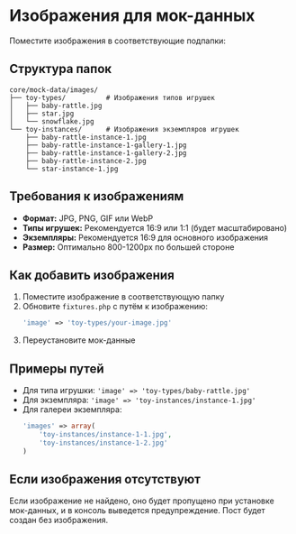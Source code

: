 # Изображения для мок-данных

Поместите изображения в соответствующие подпапки:

## Структура папок

```
core/mock-data/images/
├── toy-types/          # Изображения типов игрушек
│   ├── baby-rattle.jpg
│   ├── star.jpg
│   └── snowflake.jpg
└── toy-instances/      # Изображения экземпляров игрушек
    ├── baby-rattle-instance-1.jpg
    ├── baby-rattle-instance-1-gallery-1.jpg
    ├── baby-rattle-instance-1-gallery-2.jpg
    ├── baby-rattle-instance-2.jpg
    └── star-instance-1.jpg
```

## Требования к изображениям

- **Формат:** JPG, PNG, GIF или WebP
- **Типы игрушек:** Рекомендуется 16:9 или 1:1 (будет масштабировано)
- **Экземпляры:** Рекомендуется 16:9 для основного изображения
- **Размер:** Оптимально 800-1200px по большей стороне

## Как добавить изображения

1. Поместите изображение в соответствующую папку
2. Обновите `fixtures.php` с путём к изображению:
   ```php
   'image' => 'toy-types/your-image.jpg'
   ```
3. Переустановите мок-данные

## Примеры путей

- Для типа игрушки: `'image' => 'toy-types/baby-rattle.jpg'`
- Для экземпляра: `'image' => 'toy-instances/instance-1.jpg'`
- Для галереи экземпляра: 
  ```php
  'images' => array(
      'toy-instances/instance-1-1.jpg',
      'toy-instances/instance-1-2.jpg'
  )
  ```

## Если изображения отсутствуют

Если изображение не найдено, оно будет пропущено при установке мок-данных, и в консоль выведется предупреждение. Пост будет создан без изображения.

